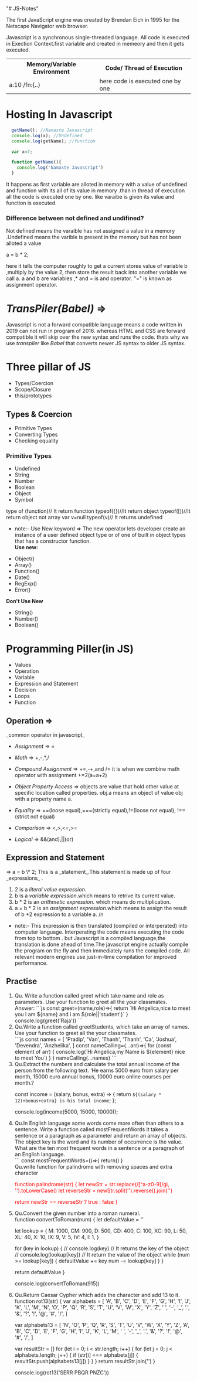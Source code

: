 "# JS-Notes"

The first JavaScript engine was created by Brendan Eich in 1995 for the Netscape Navigator web browser.

Javascript is a synchronous single-threaded language. All code is executed in Exection Context.first variable and created in memeory and then it gets executed.

<table>
  <tr>
    <th>Memory/Variable Environment</th>
    <th>Code/ Thread of Execution</th>
  </tr>
  <tr>
    <td>a:10 /fn:{..}</td>
    <td>here code is executed one by one</td>
  </tr>
</table>

<h1>Hosting In Javascript</h1>

```Javascript
  getName(); //Namaste Javascript
  console.log(x); //Undefined
  console.log(getName); //function

  var x=7;

  function getName(){
    console.log('Namaste Javascript')
  }
```

It happens as first variable are alloted in memory with a value of undefined and function with its all of its value in memory .than in thread of execution all the code is executed one by one. like varaibe is given its value and function is executed.

<h3>Difference between not defined and undifined?</h3>
<p> Not defined means the varaible has not assigned a value in a memory .Undefined means the varible is present in the memory but has not been alloted a value</p>

a = b \* 2;

here it tells the computer roughly to get a current stores value of variable b ,multiply by the value 2, then store the result back into another variable we call a. a and b are variables ,\* and = is and operator. "=" is known as assignment operator.

# _TransPiler(Babel)_ =>

Javascript is not a forward compatible language means a code written in 2019 can not run in program of 2016. whereas HTML and CSS are forward compatible it will skip over the new syntax and runs the code. thats why we use _*transpiler*_ like _Babel_ that converts newer JS syntax to older JS syntax.

<h1>Three pillar of JS</h1>

- Types/Coercion
- Scope/Closure
- this/prototypes

<h2>Types & Coercion</h2>

- Primitive Types
- Converting Types
- Checking equality

<h3>Primitive Types</h3>

- Undefined
- String
- Number
- Boolean
- Object
- Symbol

type of (function)// It return function
typeof({})//It return object
typeof([])//It return object not array
var v=null
typeof(v)// It returns undefined

- note:- Use New keyword => The new operator lets developer create an instance of a user defined object type or of one of built in object types that has a constructor function. <br/>
<strong>Use new:</strong>
<ul>
  <li>Object()</li>
  <li>Array()</li>
  <li>Function()</li>
  <li>Date()</li>
  <li>RegExp()</li>
  <li>Error()</li>
</ul>

<strong>Don't Use New</strong>

<ul>
  <li>String()</li> 
  <li>Number()</li> 
  <li>Boolean()</li> 
</ul>

<h1>Programming Piller(in JS)</h1>

- Values
- Operation
- Variable
- Expression and Statement
- Decision
- Loops
- Function

<h2>Operation =></h2>
_common operator in javascript_

- _Assignment_ => =

- _Math_ =>
  +,-,\*,/

- _Compound Assignment_ =>
  +=,-+,and /= it is when we combine math operator with assignment +=2(a=a+2)

- _Object Property Access_ =>
  objects are value that hold other value at specific location called properties. obj.a means an object of value obj with a property name a.

- _Equality_ =>
  ==(loose equal),===(strictly equal),!=(loose not equal), !==(strict not equal)

- _Comparison_ =>
  <,>,<=,>=

- _Logical_ =>
  &&(and),||(or)

<h2>Expression and Statement</h2> =>
a = b \* 2;
This is a _statement_.This statement is made up of four _expressions_ .

1. 2 is a _literal value expression_.
2. b is a _variable expression_.which means to retrive its current value.
3. b \* 2 is an _arithmetic expression_. which means do multiplication.
4. a = b \* 2 is an _assignment expression_.which means to assign the result of b \*2 expression to a variable a.
   /n

- note:- This expression is then translated (compiled or interperated) into computer language. Interperating the code means executing the code from top to bottom . but Javascript is a compiled language,the translation is done ahead of time.The javascript engine actually compile the program on the fly and then immediately runs the compiled code. All relevant modern engines use just-in-time compilation for improved performance.

<h2>Practise</h2>
<ol>

<li>
Qu. Write a function called greet which take name and role as parameters. Use your function to greet all the your classmates.
<div>Answer:
```js
const greet=(name,role)=>{
  return `Hi Angelica,nice to meet you I am ${name} and i am ${role||'student'}`
}
console.log(greet('Raja'))
```
</div>
</li>
<li>
Qu.Write a function called greetStudents, which take an array of names. Use your function to greet all the your classmates.
<div>
```js
const names = [
  'Pradip',
  'Van',
  'Thanh',
  'Thanh',
  'Ca',
  'Joshua',
  'Devendra',
  'Anzhelika',
  ]
const nameCalling=(...arr)=>{
  for (const element of arr) {
    console.log(`Hi Angelica,my Name is ${element} nice to meet You`)
  }
}
  nameCalling(...names)
```
</div>
</li>
<li>
Qu.Extract the numbers and calculate the total annual income of the person from the following text. ‘He earns 5000 euro from salary per month, 15000 euro annual bonus, 10000 euro online courses per month.?
<div>

const income = (salary, bonus, extra) => {
return `${(salary * 12)+bonus+extra} is his total income`;
};

console.log(income(5000, 15000, 10000));

</div>
</li>
<li>
Qu.In English language some words come more often than others to a sentence. Write a function called mostFrequentWords it takes a sentence or a paragraph as a parameter and return an array of objects. The object key is the word and its number of occurrence is the value. What are the ten most frequent words in a sentence or a paragraph of an English language.
<div>
```
 const mostFrequentWords=()=>{
   return()
 }
</div>
</li>
Qu.write function for palindrome with removing spaces and extra character
<div style='color:red'>

function palindrome(str) {
let newStr = str.replace(/[^a-z0-9]/gi, '').toLowerCase()
let reverseStr = newStr.split('').reverse().join('')

return newStr == reverseStr ? true : false
}

</div>
<li>
Qu.Convert the given number into a roman numeral.
<div>
function convertToRoman(num) {
  let defaultValue = ''

let lookup = {
M: 1000,
CM: 900,
D: 500,
CD: 400,
C: 100,
XC: 90,
L: 50,
XL: 40,
X: 10,
IX: 9,
V: 5,
IV: 4,
I: 1,
}

for (key in lookup) {
// console.log(key)
// It returns the key of the object
// console.log(lookup[key])
// It return the value of the object
while (num >= lookup[key]) {
defaultValue += key
num -= lookup[key]
}
}

return defaultValue
}

console.log(convertToRoman(915))

</div>
</li>
<li>
Qu.Return Caesar Cypher which adds the character and add 13 to it.
<div>
function rot13(str) {
  var alphabets = [
    'A',
    'B',
    'C',
    'D',
    'E',
    'F',
    'G',
    'H',
    'I',
    'J',
    'K',
    'L',
    'M',
    'N',
    'O',
    'P',
    'Q',
    'R',
    'S',
    'T',
    'U',
    'V',
    'W',
    'X',
    'Y',
    'Z',
    ' ',
    '-',
    '_',
    '.',
    '&',
    '?',
    '!',
    '@',
    '#',
    '/',
  ]

var alphabets13 = [
'N',
'O',
'P',
'Q',
'R',
'S',
'T',
'U',
'V',
'W',
'X',
'Y',
'Z',
'A',
'B',
'C',
'D',
'E',
'F',
'G',
'H',
'I',
'J',
'K',
'L',
'M',
' ',
'-',
'_',
'.',
'&',
'?',
'!',
'@',
'#',
'/',
]

var resultStr = []
for (let i = 0; i < str.length; i++) {
for (let j = 0; j < alphabets.length; j++) {
if (str[i] === alphabets[j]) {
resultStr.push(alphabets13[j])
}
}
}
return resultStr.join('')
}

console.log(rot13('SERR PBQR PNZC'))

</div>
</li>
</ol>
